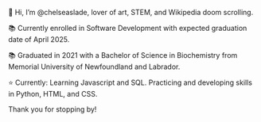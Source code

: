 👋 Hi, I’m @chelseaslade, lover of art, STEM, and Wikipedia doom scrolling. 

📚 Currently enrolled in Software Development with expected graduation date of April 2025.

📚 Graduated in 2021 with a Bachelor of Science in Biochemistry from Memorial University of Newfoundland and Labrador.

⭐️ Currently: Learning Javascript and SQL. Practicing and developing skills in Python, HTML, and CSS. 

Thank you for stopping by! 
